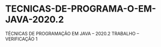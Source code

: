 # TECNICAS-DE-PROGRAMA-O-EM-JAVA-2020.2
TÉCNICAS DE PROGRAMAÇÃO EM JAVA – 2020.2 TRABALHO – VERIFICAÇÃO 1
